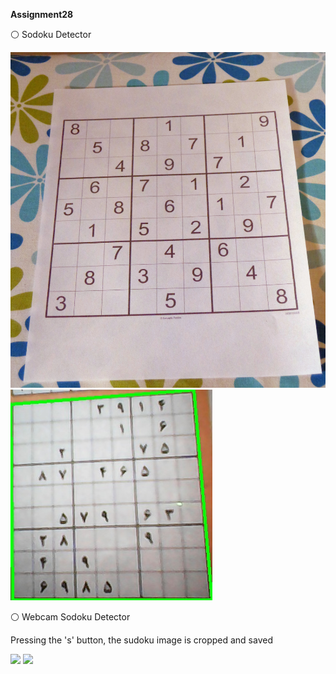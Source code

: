  **Assignment28**
 
⚪ Sodoku Detector

<p float="left">
  <img src="Assignment28-python/sudoku1.jpg" width=“400” />
  
  <img src="Assignment28-python/output/result.jpg" width=“400” /> 
</p>

⚪ Webcam Sodoku Detector 

Pressing the 's' button, the sudoku image is cropped and saved

<p float="left">
  <img src="![result2](https://user-images.githubusercontent.com/76538787/162037619-dab82d83-bfb9-4c2a-aceb-e205e38a9d25.jpg)" width=“400” />

  <img src="![result](https://user-images.githubusercontent.com/76538787/162037671-9d837439-dbe3-4dd4-b299-5b068700de28.jpg)" width=“400” /> 

</p>
